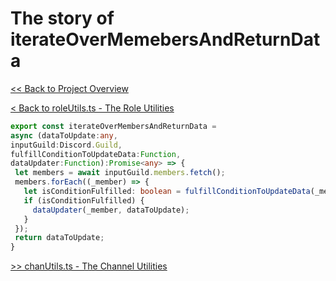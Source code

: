 # The story of iterateOverMemebersAndReturnData

[<< Back to Project Overview](../defenderProject.md)

[< Back to roleUtils.ts - The Role Utilities](roleUtils.md)

```typescript
export const iterateOverMembersAndReturnData = 
async (dataToUpdate:any, 
inputGuild:Discord.Guild, 
fulfillConditionToUpdateData:Function, 
dataUpdater:Function):Promise<any> => {
 let members = await inputGuild.members.fetch();
 members.forEach((_member) => {
   let isConditionFulfilled: boolean = fulfillConditionToUpdateData(_member);
   if (isConditionFulfilled) {
     dataUpdater(_member, dataToUpdate);
   }
 });
 return dataToUpdate;
}
```


[>> chanUtils.ts - The Channel Utilities](chanUtils.md)
